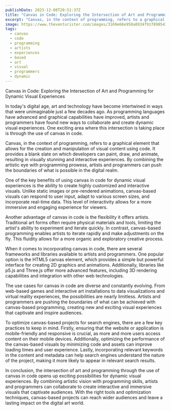 ```yaml
---
publishDate: 2023-12-08T20:51:37Z
title: "Canvas in Code: Exploring the Intersection of Art and Programming for Dynamic Visual Experiences"
excerpt: "Canvas, in the context of programming, refers to a graphical element that allows for the creation and manipulation of visual content using code. It provides a blank slate on which developers can paint, draw, and animate, resulting in visually stunning and interactive experiences. By combining the artistic eye with programming prowess, artists and programmers can push the boundaries of what is possible in the digital realm."
image: https://www.theventurister.com/images/3169e68e950a8934f91f898543415bc9.png
tags:
  - canvas
  - code
  - programming
  - artists
  - experiences
  - based
  - art
  - visual
  - programmers
  - dynamic
---
```


Canvas in Code: Exploring the Intersection of Art and Programming for Dynamic Visual Experiences

In today's digital age, art and technology have become intertwined in ways that were unimaginable just a few decades ago. As programming languages have advanced and graphical capabilities have improved, artists and programmers have found new ways to collaborate and create dynamic visual experiences. One exciting area where this intersection is taking place is through the use of canvas in code.

Canvas, in the context of programming, refers to a graphical element that allows for the creation and manipulation of visual content using code. It provides a blank slate on which developers can paint, draw, and animate, resulting in visually stunning and interactive experiences. By combining the artistic eye with programming prowess, artists and programmers can push the boundaries of what is possible in the digital realm.

One of the key benefits of using canvas in code for dynamic visual experiences is the ability to create highly customized and interactive visuals. Unlike static images or pre-rendered animations, canvas-based visuals can respond to user input, adapt to various screen sizes, and incorporate real-time data. This level of interactivity allows for a more immersive and engaging experience for viewers.

Another advantage of canvas in code is the flexibility it offers artists. Traditional art forms often require physical materials and tools, limiting the artist's ability to experiment and iterate quickly. In contrast, canvas-based programming enables artists to iterate rapidly and make adjustments on the fly. This fluidity allows for a more organic and exploratory creative process.

When it comes to incorporating canvas in code, there are several frameworks and libraries available to artists and programmers. One popular option is the HTML5 canvas element, which provides a simple but powerful interface for creating 2D graphics and animations. Additionally, libraries like p5.js and Three.js offer more advanced features, including 3D rendering capabilities and integration with other web technologies.

The use cases for canvas in code are diverse and constantly evolving. From web-based games and interactive art installations to data visualizations and virtual reality experiences, the possibilities are nearly limitless. Artists and programmers are pushing the boundaries of what can be achieved with canvas-based programming, creating new and exciting visual experiences that captivate and inspire audiences.

To optimize canvas-based projects for search engines, there are a few key practices to keep in mind. Firstly, ensuring that the website or application is mobile-friendly and responsive is crucial, as more and more users access content on their mobile devices. Additionally, optimizing the performance of the canvas-based visuals by minimizing code and assets can improve loading times and user experience. Lastly, incorporating relevant keywords in the content and metadata can help search engines understand the nature of the project, making it more likely to appear in relevant search results.

In conclusion, the intersection of art and programming through the use of canvas in code opens up exciting possibilities for dynamic visual experiences. By combining artistic vision with programming skills, artists and programmers can collaborate to create interactive and immersive visuals that captivate audiences. With the right tools and optimization techniques, canvas-based projects can reach wider audiences and leave a lasting impact on the digital art world.
